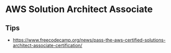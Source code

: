 # AWS Solution Architect Associate

## Tips

- <https://www.freecodecamp.org/news/pass-the-aws-certified-solutions-architect-associate-certification/>

